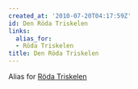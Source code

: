 ```yaml
---
created_at: '2010-07-20T04:17:59Z'
id: Den Röda Triskelen
links:
  alias_for:
  - Röda Triskelen
title: Den Röda Triskelen
---
```


Alias for [Röda Triskelen]

  [Röda Triskelen]: Röda_Triskelen